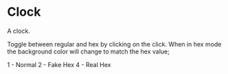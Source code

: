 # Clock

A clock.

Toggle between regular and hex by clicking on the click.
When in hex mode the background color will change to match the hex value;

1 - Normal
2 - Fake Hex
4 - Real Hex
